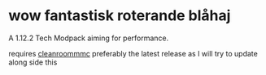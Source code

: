 <h1>wow fantastisk roterande blåhaj</h1>

A 1.12.2 Tech Modpack aiming for performance.


requires [cleanroommmc](https://github.com/CleanroomMC)
preferably the latest release as I will try to update along side this 


